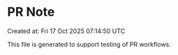 # PR Note

Created at: Fri 17 Oct 2025 07:14:50 UTC

This file is generated to support testing of PR workflows.

